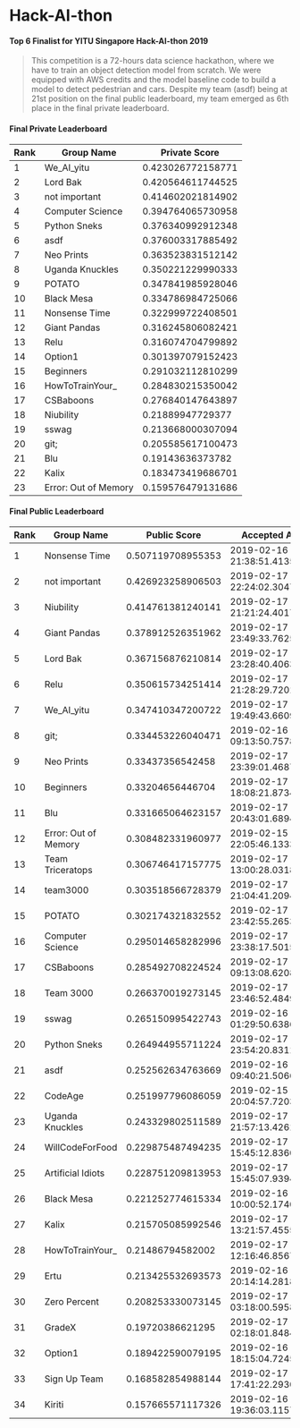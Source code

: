 # Hack-AI-thon

#### Top 6 Finalist for YITU Singapore Hack-AI-thon 2019

> This competition is a 72-hours data science hackathon, where we have to train an object detection model from scratch. We were equipped with AWS credits and the model baseline code to build a model to detect pedestrian and cars. Despite my team (asdf) being at 21st position on the final public leaderboard, my team emerged as 6th place in the final private leaderboard.

#### Final Private Leaderboard

|Rank|Group Name|Private Score|
|--- |--- |--- |
|1|We_AI_yitu|0.423026772158771|
|2|Lord Bak|0.420564611744525|
|3|not important|0.414602021814902|
|4|Computer Science|0.394764065730958|
|5|Python Sneks|0.376340992912348|
|6|asdf|0.376003317885492|
|7|Neo Prints|0.363523831512142|
|8|Uganda Knuckles|0.350221229990333|
|9|POTATO|0.347841985928046|
|10|Black Mesa|0.334786984725066|
|11|Nonsense Time|0.322999722408501|
|12|Giant Pandas|0.316245806082421|
|13|Relu|0.316074704799892|
|14|Option1|0.301397079152423|
|15|Beginners|0.291032112810299|
|16|HowToTrainYour_|0.284830215350042|
|17|CSBaboons|0.276840147643897|
|18|Niubility|0.21889947729377|
|19|sswag|0.213668000307094|
|20|git;|0.205585617100473|
|21|Blu|0.19143636373782|
|22|Kalix|0.183473419686701|
|23|Error: Out of Memory|0.159576479131686|



#### Final Public Leaderboard

|Rank|Group Name|Public Score|Accepted At|
|--- |--- |--- |--- |
|1|Nonsense Time|0.507119708955353|2019-02-16 21:38:51.413597|
|2|not important|0.426923258906503|2019-02-17 22:24:02.3047|
|3|Niubility|0.414761381240141|2019-02-17 21:21:24.401739|
|4|Giant Pandas|0.378912526351962|2019-02-17 23:49:33.762507|
|5|Lord Bak|0.367156876210814|2019-02-17 23:28:40.406343|
|6|Relu|0.350615734251414|2019-02-17 21:28:29.720197|
|7|We_AI_yitu|0.347410347200722|2019-02-17 19:49:43.660957|
|8|git;|0.334453226040471|2019-02-16 09:13:50.757896|
|9|Neo Prints|0.33437356542458|2019-02-17 23:39:01.468714|
|10|Beginners|0.33204656446704|2019-02-17 18:08:21.873468|
|11|Blu|0.331665064623157|2019-02-17 20:43:01.689456|
|12|Error: Out of Memory|0.308482331960977|2019-02-15 22:05:46.133344|
|13|Team Triceratops|0.306746417157775|2019-02-17 13:00:28.031845|
|14|team3000|0.303518566728379|2019-02-17 21:04:41.209477|
|15|POTATO|0.302174321832552|2019-02-17 23:42:55.265303|
|16|Computer Science|0.295014658282996|2019-02-17 23:38:17.501591|
|17|CSBaboons|0.285492708224524|2019-02-17 09:13:08.620869|
|18|Team 3000|0.266370019273145|2019-02-17 23:46:52.484913|
|19|sswag|0.265150995422743|2019-02-16 01:29:50.6386|
|20|Python Sneks|0.264944955711224|2019-02-17 23:54:20.831107|
|21|asdf|0.252562634763669|2019-02-16 09:40:21.506642|
|22|CodeAge|0.251997796086059|2019-02-15 20:04:57.720363|
|23|Uganda Knuckles|0.243329802511589|2019-02-17 21:57:13.42612|
|24|WillCodeForFood|0.229875487494235|2019-02-17 15:45:12.836094|
|25|Artificial Idiots|0.228751209813953|2019-02-17 15:45:07.939424|
|26|Black Mesa|0.221252774615334|2019-02-16 10:00:52.174043|
|27|Kalix|0.215705085992546|2019-02-17 13:21:57.45553|
|28|HowToTrainYour_|0.21486794582002|2019-02-17 12:16:46.85671|
|29|Ertu|0.213425532693573|2019-02-16 20:14:14.281895|
|30|Zero Percent|0.208253330073145|2019-02-17 03:18:00.595806|
|31|GradeX|0.19720386621295|2019-02-17 02:18:01.848426|
|32|Option1|0.189422590079195|2019-02-16 18:15:04.724535|
|33|Sign Up Team|0.168582854988144|2019-02-17 17:41:22.293015|
|34|Kiriti|0.157665571117326|2019-02-16 19:36:03.115722|
